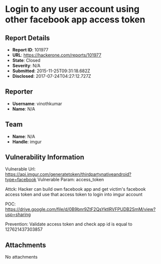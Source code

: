 # Login to any user account using other facebook app access token 

## Report Details
- **Report ID**: 101977
- **URL**: https://hackerone.com/reports/101977
- **State**: Closed
- **Severity**: N/A
- **Submitted**: 2015-11-25T09:31:18.682Z
- **Disclosed**: 2017-07-24T04:27:12.727Z

## Reporter
- **Username**: vinothkumar
- **Name**: N/A

## Team
- **Name**: N/A
- **Handle**: imgur

## Vulnerability Information
Vulnerable Url: https://api.imgur.com/generatetoken/thirdpartynativeandroid?type=facebook
Vulnerable Param: access_token

Attck:
Hacker can build own facebook app and get victim's facebook access token and use that access token to login into imgur account 

POC: https://drive.google.com/file/d/0B9bnr9ZtF2QsYktlRVFPUDB2SmM/view?usp=sharing

Prevention: Validate access token and check app id is equal to 127621437303857

## Attachments
No attachments
